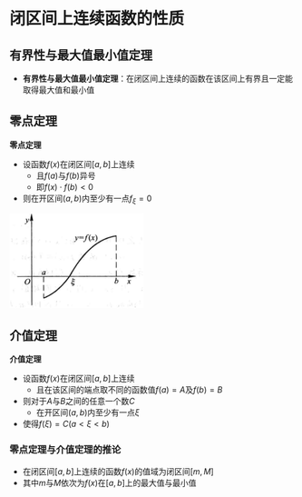 # 闭区间上连续函数的性质

## 有界性与最大值最小值定理

- **有界性与最大值最小值定理**：在闭区间上连续的函数在该区间上有界且一定能取得最大值和最小值

## 零点定理

**零点定理**
- 设函数$f(x)$在闭区间$[a,b]$上连续
	- 且$f(a)$与$f(b)$异号
	- 即$f(x)\cdot f(b)<0$
- 则在开区间$(a,b)$内至少有一点$f_{\xi}=0$

![20240314151455.png](../../attachment/Pasted%20image%2020240314151455.png)

## 介值定理

**介值定理**
- 设函数$f(x)$在闭区间$[a,b]$上连续
	- 且在该区间的端点取不同的函数值$f(a)=A$及$f(b)=B$
- 则对于$A$与$B$之间的任意一个数$C$
	- 在开区间$(a,b)$内至少有一点$\xi$
- 使得$f(\xi)=C(a<\xi<b)$

### 零点定理与介值定理的推论

- 在闭区间$[a,b]$上连续的函数$f(x)$的值域为闭区间$[m,M]$
- 其中$m$与$M$依次为$f(x)$在$[a,b]$上的最大值与最小值
